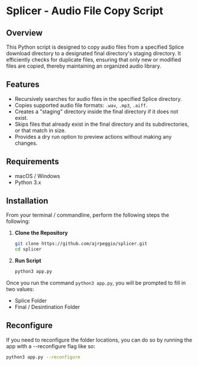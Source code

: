 # Splicer - Audio File Copy Script

## Overview

This Python script is designed to copy audio files from a specified Splice download directory to a designated final directory's staging directory. It efficiently checks for duplicate files, ensuring that only new or modified files are copied, thereby maintaining an organized audio library.

## Features

- Recursively searches for audio files in the specified Splice directory.
- Copies supported audio file formats: `.wav`, `.mp3`, `.aiff`.
- Creates a "staging" directory inside the final directory if it does not exist.
- Skips files that already exist in the final directory and its subdirectories, or that match in size.
- Provides a dry run option to preview actions without making any changes.

## Requirements

- macOS / Windows
- Python 3.x

## Installation

From your terminal / commandline, perform the following steps the following:

1. **Clone the Repository**

    ```bash
    git clone https://github.com/ajrpeggio/splicer.git
    cd splicer
    ```

1. **Run Script**

    ```bash
    python3 app.py
    ```

Once you run the command `python3 app.py`, you will be prompted to fill in two values:

- Splice Folder
- Final / Desintination Folder

## Reconfigure

If you need to reconfigure the folder locations, you can do so by running the app with a --reconfigure flag like so:

```bash
python3 app.py --reconfigure
```
